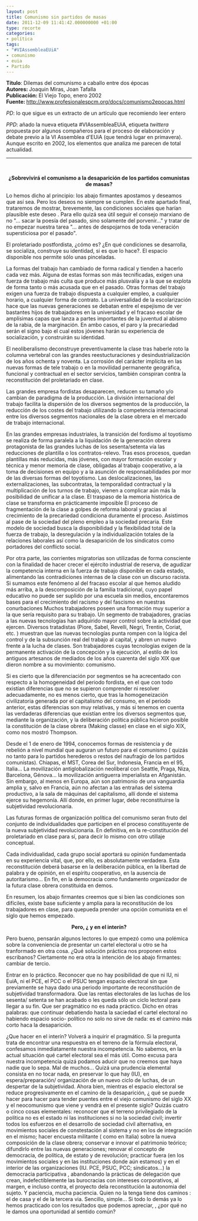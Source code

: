 ```yaml
---
layout: post
title: Comunismo sin partidos de masas
date: 2011-12-09 11:41:42.000000000 +01:00
type: recorte
categories:
- política
tags:
- "#VIAssembleaEUiA"
- comunismo
- euia
- Partido
---
```

<p><strong>Título</strong>: Dilemas del comunismo a caballo entre dos épocas<br />
<strong><strong>Autores</strong>: </strong>Joaquin Miras, Joan Tafalla<strong><br />
<strong>Publicación</strong>: </strong>El Viejo Topo, enero 2002<br />
<strong>Fuente: </strong><a href="http://www.profesionalespcm.org/docs/comunismo2epocas.html">http://www.profesionalespcm.org/docs/comunismo2epocas.html<br />
</a></p>
<p><em>PD</em>: lo que sigue es un extracto de un artículo que recomiendo leer entero</p>
<p><em>PPD</em>: añado la nueva etiqueta #VIAssembleaEUiA, etiqueta <em>twittera</em> propuesta por algunos compañeros para el proceso de elaboración y debate previo a la VI Assemblea d'EUiA (que tendrá lugar en primavera). Aunque escrito en 2002, los elementos que analiza me parecen de total actualidad.</p>
<hr size="1" noshade="noshade" />
<p style="text-align: center;">&nbsp;</p>
<p style="text-align: center;"><strong>¿Sobrevivirá el comunismo a la desaparición de los partidos comunistas de masas?</strong></p>
<p>Lo hemos dicho al principio: los abajo firmantes apostamos y deseamos que así sea. Pero los deseos no siempre se cumplen. En este apartado final, trataremos de mostrar, brevemente, las condiciones sociales que harían plausible este deseo . Para ello quizá sea útil seguir el consejo marxiano de no "... sacar la poesía del pasado, sino solamente del porvenir..." y tratar de no empezar nuestra tarea "... antes de despojarnos de toda veneración supersticiosa por el pasado".</p>
<p>El proletariado postfordista, ¿cómo es? ¿En qué condiciones se desarrolla, se socializa, construye su identidad, si es que lo hace?. El espacio disponible nos permite sólo unas pinceladas.</p>
<p>La formas del trabajo han cambiado de forma radical y tienden a hacerlo cada vez más. Alguna de estas formas son más tecnificadas, exigen una fuerza de trabajo más culta que produce más plusvalía y a la que se explota de forma tanto o más acusada que en el pasado. Otras formas del trabajo exigen una fuerza de trabajo dispuesta a cualquier empleo, a cualquier horario, a cualquier forma de contrato. La universalidad de la escolarización hace que las nuevas generaciones se debatan entre el espejismo de ver bastantes hijos de trabajadores en la universidad y el fracaso escolar de amplísimas capas que lanza a partes importantes de la juventud al abismo de la rabia, de la marginación. En ambo casos, el paro y la precariedad serán el signo bajo el cual estos jóvenes harán su experiencia de socialización, y construirán su identidad.</p>
<p>El neoliberalismo deconstruye preventivamente la clase tras haberle roto la columna vertebral con las grandes reestucturaciones y desindustrialización de los años ochenta y noventa. La corrosión del carácter implícita en las nuevas formas de tele trabajo o en la movilidad permanente geográfica, funcional y contractual en el sector servicios, también conspiran contra la reconstitución del proletariado en clase.</p>
<p>Las grandes empresa fordistas desaparecen, reducen su tamaño y/o cambian de paradigma de la producción. La división internacional del trabajo facilita la dispersión de los diversos segmentos de la producción, la reducción de los costes del trabajo utilizando la competencia internacional entre los diversos segmentos nacionales de la clase obrera en el mercado de trabajo internacional.</p>
<p>En las grandes empresas industriales, la transición del fordismo al toyotismo se realiza de forma paralela a la liquidación de la generación obrera protagonista de las grandes luchas de los sesenta/setenta vía las reducciones de plantilla o los contratos-relevo. Tras esos procesos, quedan plantillas más reducidas, más jóvenes, con mayor formación escolar y técnica y menor memoria de clase, obligadas al trabajo cooperativo, a la toma de decisiones en equipo y a la asunción de responsabilidades por mor de las diversas formas del toyotismo. Las deslocalizaciones, las externalizaciones, las subcontratas, la temporalidad contractual y la multiplicación de los turnos de trabajo, vienen a complicar aún más la posibilidad de unificar a la clase. El traspaso de la memoria històrica de clase se transforma en prácticamente imposible El proceso de fragmentación de la clase a golpes de reforma laboral y gracias al crecimiento de la precariedad condiciona duramente el proceso. Asistimos al pase de la sociedad del pleno empleo a la sociedad precaria. Este modelo de sociedad busca la disponibilidad y la flexibilidad total de la fuerza de trabajo, la desregulación y la individualización totales de la relaciones laborales así como la desaparición de los sindicatos como portadores del conflicto social.</p>
<p>Por otra parte, las corrientes migratorias son utilizadas de forma consciente con la finalidad de hacer crecer el ejército industrial de reserva, de agudizar la competencia interna en la fuerza de trabajo disponible en cada estado, alimentando las contradiciones internas de la clase con un discurso racista. Si sumamos este fenómeno al del fracaso escolar al que hemos aludido más arriba, a la descomposición de la familia tradicional, cuyo papel educativo no puede ser suplido por una escuela sin medios, encontaremos bases para el crecimiento del racismo y del fascismo en nuestras conurbaciones Muchos trabajadores poseen una formación muy superior a la que sería requisito para su trabajo. Un segmento de trabajadores, gracias a las nuevas tecnologías han adquirido mayor control sobre la actividad que ejercen. Diversos tratadistas (Piore, Sabel, Revelli, Negri, Trentin, Coriat, etc. ) muestran que las nuevas tecnologías punta rompen con la lógica del control y de la subsunción real del trabajo al capital, y abren un nuevo frente a la lucha de clases. Son trabajadores cuyas tecnologías exigen de la permanente activación de la concepción y la ejecución, al estilo de los antiguos artesanos de mediados de los años cuarenta del siglo XIX que dieron nombre a su movimiento: comunismo.</p>
<p>Si es cierto que la diferenciación por segmentos se ha acrecentado con respecto a la homogeneidad del periodo fordista, en el que con todo existían diferencias que no se supieron comprender ni resolver adecuadamente, no es menos cierto, que tras la homogeneización civilizatoria generada por el capitalismo del consumo, en el periodo anterior, estas diferencias son muy relativas, y más si tenemos en cuenta las verdaderas diferencias que existían entre los diversos segmentos que, mediante la organización, y la deliberación política pública hicieron posible la constitución de la clase obrera (Making classe) en clase en el siglo XIX, como nos mostró Thompson.</p>
<p>Desde el 1 de enero de 1994, conocemos formas de resistencia y de rebelión a nivel mundial que auguran un futuro para el comunismo ( quizás no tanto para lo partidos herederos o restos del naufragio de los partidos comunistas). Chiapas, el MST, Corea del Sur, Indonesia, Francia en el 95, Italia... La movilización antiglobalización neoliberal con Seattle, Praga, Niza, Barcelona, Génova... la movilización antiguerra imperialista en Afganistán. Sin embargo, al menos en Europa, aún son patrimonio de una vanguardia amplia y, salvo en Francia, aún no afectan a las entrañas del sistema productivo, a la sala de máquinas del capitalismo, allí donde el sistema ejerce su hegemonía. Allí donde, en primer lugar, debe reconstituirse la subjetividad revolucionaria.</p>
<p>Las futuras formas de organización política del comunismo seran fruto del conjunto de individualidades que participen en el proceso constituyente de la nueva subjetividad revolucionaria. En definitiva, en la re-constitución del proletariado en clase para sí, para decir lo mismo con otro utillaje conceptual.</p>
<p>Cada individualidad, cada grupo social aportará su opinión fundamentada en su experiencia vital, que, por ello, es absolutamente verdadera. Esta reconstitución deberá basarse en la deliberación pública, en la libertad de palabra y de opinión, en el espíritu cooperativo, en la ausencia de autoritarismo... En fin, en la democracia como fundamento organizador de la futura clase obrera constituida en demos.</p>
<p>En resumen, los abajo firmantes creemos que si bien las condiciones son difíciles, existe base suficiente y amplia para la reconstitución de los trabajadores en clase, para quepueda prender una opción comunista en el siglo que hemos empezado.</p>
<p style="text-align: center;"><strong>Pero, ¿ y en el interín?</strong></p>
<p>Pero bueno, pensarán algunos lectores lo que empezó como una polémica sobre la conveniencia de presentar un cartel electoral u otro se ha tranformado en otra cosa. ¿Qué solución práctica nos proponen estos escribanos? Ciertamente no era otra la intención de los abajo firmantes: cambiar de tercio.</p>
<p>Entrar en lo práctico. Reconocer que no hay posibilidad de que ni IU, ni EuiA, ni el PCE, el PCC o el PSUC tengan espacio electoral sin que previamente se haya dado una periodo importante de reconstitución de subjetividad transformadora. Que las rentas electorales de las luchas de los sesenta/ setenta se han acabado o les queda sólo un ciclo lectoral para llegar a su fin. Que ser pragmático no es nada práctico. Dicho en otras palabras: que continuar debatiendo hasta la saciedad el cartel electoral no habiendo espacio socio- político no solo no sirve de nada: es el camino más corto haca la desaparición.</p>
<p>¿Que hacer en el interín? Volverá a inquirir el pragmático. Si la pregunta trata de encontrar una respuestra en el terreno de la fórmula electoral, confesamos inmediatamente nuestra incompetencia. No sabemos, en la actual situación qué cartel electoral sea el más útil. Como excusa para nuestra incompetencia quizá podamos aducir que no creemos que haya nadie que lo sepa. Mal de muchos... Quizá una prudencia elemental consista en no tocar nada, en preservar lo que hay (IU), en espera/preparación/ organización de un nuevo ciclo de luchas, de un despertar de la subjetividad. Ahora bien, mientras el espacio electoral se reduce progresivamente en el camino de la desaparición, ¿ qué se puede hacer para hacer para tender puentes entre el viejo comunismo del siglo XX y el neocomunismo que viene y vendrá en el presente siglo? Quizás cuatro o cinco cosas elementales: reconocer que el terreno privilegiado de la política no es el estado ni las instituciones si no la sociedad civil; invertir todos los esfuerzos en el desarrollo de sociedad civil alternativa, en movimientos sociales de constestación al sistema y no en los de integración en el mismo; hacer encuesta militante ( como en Italia) sobre la nueva composición de la clase obrera; conservar e innovar el patrimonio teórico; difundirlo entre las nuevas generaciones; renovar el concepto de democracia, de política, de estato y de revolución; practicar fuera (en los movimientos sociales y en las instituciones donde aún estamos) y en el interior de las organizaciones (IU. PCE, PSUC, PCC; sindicatos...) la democracia participativa , abandonando la prácticas de delegación que crean, indefectiblemente las burocracias con intereses corporativos, al margen, e incluso contra, el proyecto dela reconstitución la autonomia del sujeto. Y paciencia, mucha paciencia. Quien no la tenga tiene dos caminos : el de casa y el de la tercera via. Sencillo, simple... Si todo lo demás ya lo hemos practicado con los resultados que podemos apreciar, , ¿por qué no le damos una oportunidad al sentido común?</p>
